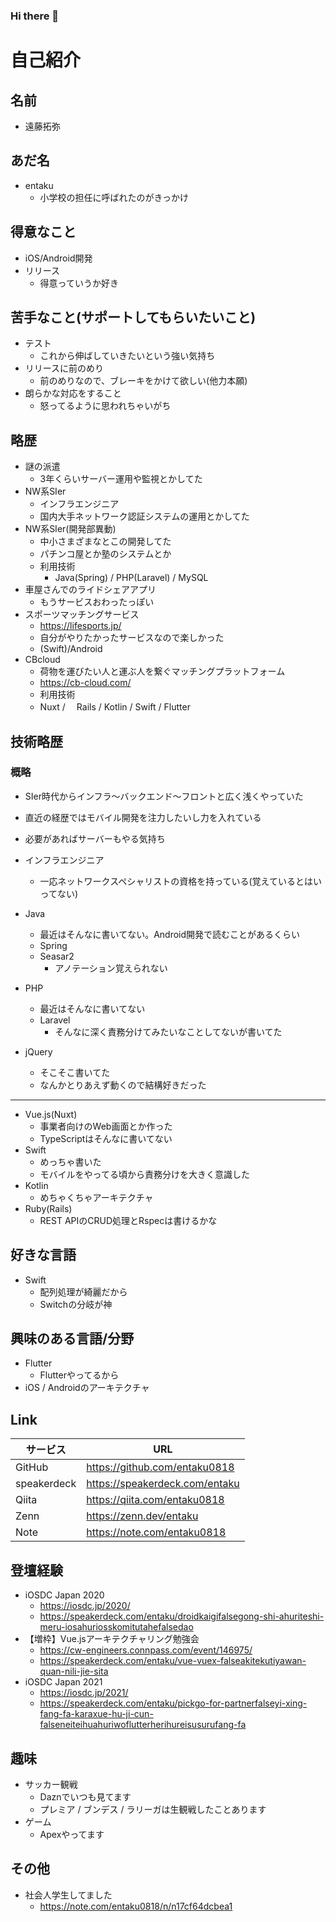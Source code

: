 ### Hi there 👋

<!--
**entaku0818/entaku0818** is a ✨ _special_ ✨ repository because its `README.md` (this file) appears on your GitHub profile.

Here are some ideas to get you started:

- 🔭 I’m currently working on ...
- 🌱 I’m currently learning ...
- 👯 I’m looking to collaborate on ...
- 🤔 I’m looking for help with ...
- 💬 Ask me about ...
- 📫 How to reach me: ...
- 😄 Pronouns: ...
- ⚡ Fun fact: ...
-->
# 自己紹介
## 名前
- 遠藤拓弥

## あだ名
- entaku
    - 小学校の担任に呼ばれたのがきっかけ

## 得意なこと
- iOS/Android開発
- リリース
    - 得意っていうか好き

## 苦手なこと(サポートしてもらいたいこと)
- テスト
    - これから伸ばしていきたいという強い気持ち
- リリースに前のめり
    - 前のめりなので、ブレーキをかけて欲しい(他力本願)
- 朗らかな対応をすること
    - 怒ってるように思われちゃいがち

## 略歴
- 謎の派遣 
    - 3年くらいサーバー運用や監視とかしてた
- NW系SIer
    - インフラエンジニア
    - 国内大手ネットワーク認証システムの運用とかしてた
- NW系SIer(開発部異動)
    - 中小さまざまなとこの開発してた
    - パチンコ屋とか塾のシステムとか
    - 利用技術
        - Java(Spring) / PHP(Laravel) / MySQL
- 車屋さんでのライドシェアアプリ
    - もうサービスおわったっぽい
- スポーツマッチングサービス
    - https://lifesports.jp/
    - 自分がやりたかったサービスなので楽しかった
    - (Swift)/Android
 - CBcloud
   - 荷物を運びたい人と運ぶ人を繋ぐマッチングプラットフォーム 
   - https://cb-cloud.com/
    - 利用技術
     - Nuxt /　 Rails / Kotlin / Swift / Flutter

         
## 技術略歴
### 概略
- SIer時代からインフラ〜バックエンド〜フロントと広く浅くやっていた
- 直近の経歴ではモバイル開発を注力したいし力を入れている
- 必要があればサーバーもやる気持ち

- インフラエンジニア
    - 一応ネットワークスペシャリストの資格を持っている(覚えているとはいってない)
- Java
    - 最近はそんなに書いてない。Android開発で読むことがあるくらい
    - Spring
    - Seasar2
      - アノテーション覚えられない
- PHP
    - 最近はそんなに書いてない
    - Laravel
        - そんなに深く責務分けてみたいなことしてないが書いてた
- jQuery
    - そこそこ書いてた
    - なんかとりあえず動くので結構好きだった
---
- Vue.js(Nuxt)
    - 事業者向けのWeb画面とか作った
    - TypeScriptはそんなに書いてない
- Swift
    - めっちゃ書いた
    - モバイルをやってる頃から責務分けを大きく意識した
- Kotlin
    - めちゃくちゃアーキテクチャ
- Ruby(Rails)
    - REST APIのCRUD処理とRspecは書けるかな
 

## 好きな言語
- Swift
    - 配列処理が綺麗だから
    - Switchの分岐が神

## 興味のある言語/分野

- Flutter
    - Flutterやってるから
- iOS / Androidのアーキテクチャ


## Link
| サービス | URL | 
| -------- | -------- | 
| GitHub     | https://github.com/entaku0818     | 
| speakerdeck     | https://speakerdeck.com/entaku     | 
| Qiita     | https://qiita.com/entaku0818    | 
| Zenn     | https://zenn.dev/entaku    | 
| Note | https://note.com/entaku0818 |

## 登壇経験
- iOSDC Japan 2020 
    - https://iosdc.jp/2020/
    - https://speakerdeck.com/entaku/droidkaigifalsegong-shi-ahuriteshi-meru-iosahuriosskomitutahefalsedao
- 【増枠】Vue.jsアーキテクチャリング勉強会
    - https://cw-engineers.connpass.com/event/146975/
    - https://speakerdeck.com/entaku/vue-vuex-falseakitekutiyawan-quan-nili-jie-sita
- iOSDC Japan 2021
    - https://iosdc.jp/2021/
    - https://speakerdeck.com/entaku/pickgo-for-partnerfalseyi-xing-fang-fa-karaxue-hu-ji-cun-falseneiteihuahuriwoflutterherihureisusurufang-fa

## 趣味
- サッカー観戦
    - Daznでいつも見てます
    - プレミア / ブンデス / ラリーガは生観戦したことあります
- ゲーム
    - Apexやってます


## その他
- 社会人学生してました
    - https://note.com/entaku0818/n/n17cf64dcbea1

     


